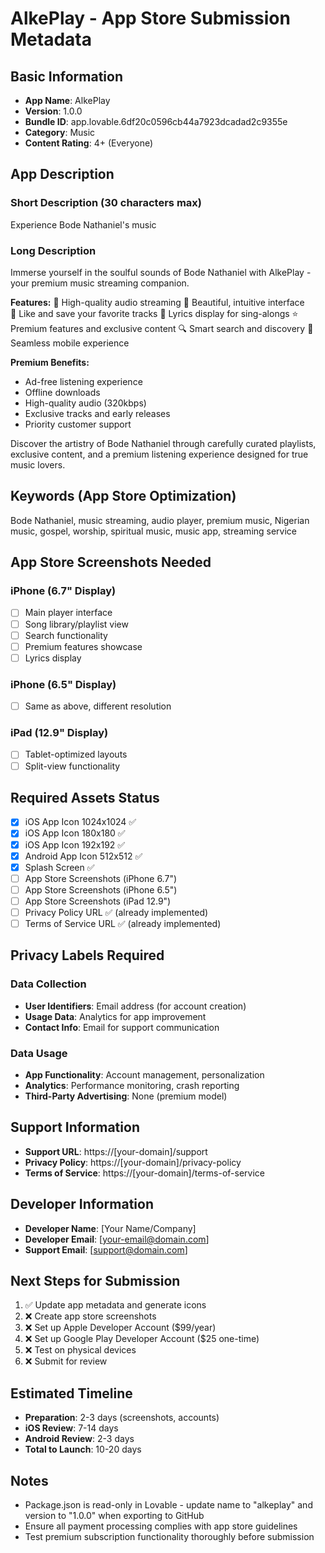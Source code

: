 # AlkePlay - App Store Submission Metadata

## Basic Information
- **App Name**: AlkePlay
- **Version**: 1.0.0
- **Bundle ID**: app.lovable.6df20c0596cb44a7923dcadad2c9355e
- **Category**: Music
- **Content Rating**: 4+ (Everyone)

## App Description

### Short Description (30 characters max)
Experience Bode Nathaniel's music

### Long Description
Immerse yourself in the soulful sounds of Bode Nathaniel with AlkePlay - your premium music streaming companion.

**Features:**
🎵 High-quality audio streaming
📱 Beautiful, intuitive interface  
💖 Like and save your favorite tracks
🎤 Lyrics display for sing-alongs
⭐ Premium features and exclusive content
🔍 Smart search and discovery
📱 Seamless mobile experience

**Premium Benefits:**
- Ad-free listening experience
- Offline downloads
- High-quality audio (320kbps)
- Exclusive tracks and early releases
- Priority customer support

Discover the artistry of Bode Nathaniel through carefully curated playlists, exclusive content, and a premium listening experience designed for true music lovers.

## Keywords (App Store Optimization)
Bode Nathaniel, music streaming, audio player, premium music, Nigerian music, gospel, worship, spiritual music, music app, streaming service

## App Store Screenshots Needed
### iPhone (6.7" Display)
- [ ] Main player interface
- [ ] Song library/playlist view
- [ ] Search functionality
- [ ] Premium features showcase
- [ ] Lyrics display

### iPhone (6.5" Display) 
- [ ] Same as above, different resolution

### iPad (12.9" Display)
- [ ] Tablet-optimized layouts
- [ ] Split-view functionality

## Required Assets Status
- [x] iOS App Icon 1024x1024 ✅
- [x] iOS App Icon 180x180 ✅  
- [x] iOS App Icon 192x192 ✅
- [x] Android App Icon 512x512 ✅
- [x] Splash Screen ✅
- [ ] App Store Screenshots (iPhone 6.7")
- [ ] App Store Screenshots (iPhone 6.5") 
- [ ] App Store Screenshots (iPad 12.9")
- [ ] Privacy Policy URL ✅ (already implemented)
- [ ] Terms of Service URL ✅ (already implemented)

## Privacy Labels Required

### Data Collection
- **User Identifiers**: Email address (for account creation)
- **Usage Data**: Analytics for app improvement
- **Contact Info**: Email for support communication

### Data Usage
- **App Functionality**: Account management, personalization
- **Analytics**: Performance monitoring, crash reporting
- **Third-Party Advertising**: None (premium model)

## Support Information
- **Support URL**: https://[your-domain]/support
- **Privacy Policy**: https://[your-domain]/privacy-policy  
- **Terms of Service**: https://[your-domain]/terms-of-service

## Developer Information
- **Developer Name**: [Your Name/Company]
- **Developer Email**: [your-email@domain.com]
- **Support Email**: [support@domain.com]

## Next Steps for Submission
1. ✅ Update app metadata and generate icons
2. ❌ Create app store screenshots  
3. ❌ Set up Apple Developer Account ($99/year)
4. ❌ Set up Google Play Developer Account ($25 one-time)
5. ❌ Test on physical devices
6. ❌ Submit for review

## Estimated Timeline
- **Preparation**: 2-3 days (screenshots, accounts)
- **iOS Review**: 7-14 days
- **Android Review**: 2-3 days
- **Total to Launch**: 10-20 days

## Notes
- Package.json is read-only in Lovable - update name to "alkeplay" and version to "1.0.0" when exporting to GitHub
- Ensure all payment processing complies with app store guidelines
- Test premium subscription functionality thoroughly before submission